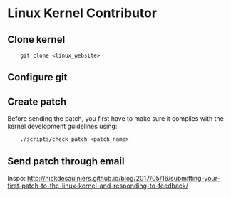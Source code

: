 # Linux Kernel Contributor

## Clone kernel 

```
    git clone <linux_website>
```

## Configure git


## Create patch

Before sending the patch, you first have to make sure it complies
with the kernel development guidelines using:

```
    ./scripts/check_patch <patch_name>
```

## Send patch through email

Inspo: http://nickdesaulniers.github.io/blog/2017/05/16/submitting-your-first-patch-to-the-linux-kernel-and-responding-to-feedback/
